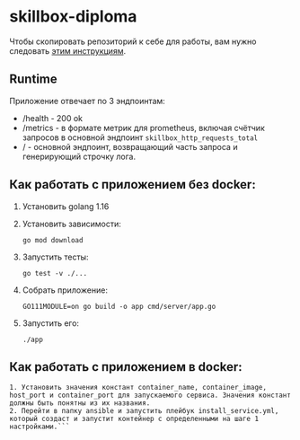 # skillbox-diploma
Чтобы скопировать репозиторий к себе для работы, вам нужно следовать [этим инструкциям](https://docs.github.com/en/github/creating-cloning-and-archiving-repositories/creating-a-repository-on-github/duplicating-a-repository#mirroring-a-repository-in-another-location).

## Runtime
Приложение отвечает по 3 эндпоинтам:  
* /health - 200 ok
* /metrics - в формате метрик для prometheus, включая счётчик запросов в основной эндпоинт `skillbox_http_requests_total`
* / - основной эндпоинт, возвращающий часть запроса и генерирующий строчку лога.

## Как работать с приложением без docker:  
1. Установить golang 1.16
2. Установить зависимости:

   ```shell
   go mod download
   ```

3. Запустить тесты:
   ```shell
   go test -v ./...
   ```
4. Собрать приложение:
   ```
   GO111MODULE=on go build -o app cmd/server/app.go
   ```
5. Запустить его:
   ```shell
   ./app
   ```

## Как работать с приложением в docker:
```
1. Установить значения констант container_name, container_image, host_port и container_port для запускаемого сервиса. Значения констант должны быть понятны из их названия.
2. Перейти в папку ansible и запустить плейбук install_service.yml, который создаст и запустит контейнер с определенными на шаге 1 настройками.```
